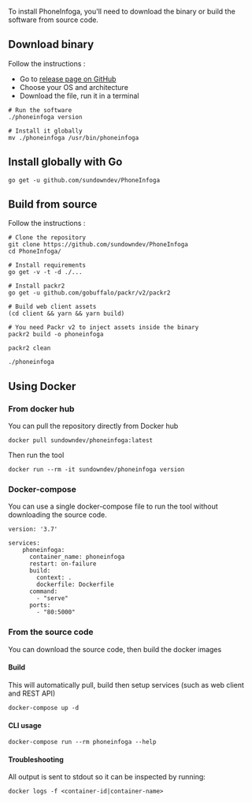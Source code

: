 To install PhoneInfoga, you'll need to download the binary or build the software from source code.

## Download binary

Follow the instructions :

- Go to [release page on GitHub]()
- Choose your OS and architecture
- Download the file, run it in a terminal

```shell
# Run the software
./phoneinfoga version

# Install it globally
mv ./phoneinfoga /usr/bin/phoneinfoga
```

## Install globally with Go

```shell
go get -u github.com/sundowndev/PhoneInfoga
```

## Build from source

Follow the instructions :

```shell
# Clone the repository
git clone https://github.com/sundowndev/PhoneInfoga
cd PhoneInfoga/

# Install requirements
go get -v -t -d ./...

# Install packr2
go get -u github.com/gobuffalo/packr/v2/packr2

# Build web client assets
(cd client && yarn && yarn build)

# You need Packr v2 to inject assets inside the binary
packr2 build -o phoneinfoga

packr2 clean

./phoneinfoga
```

## Using Docker

### From docker hub

You can pull the repository directly from Docker hub

```shell
docker pull sundowndev/phoneinfoga:latest
```

Then run the tool

```shell
docker run --rm -it sundowndev/phoneinfoga version
```

### Docker-compose

You can use a single docker-compose file to run the tool without downloading the source code.

```
version: '3.7'

services:
    phoneinfoga:
      container_name: phoneinfoga
      restart: on-failure
      build:
        context: .
        dockerfile: Dockerfile
      command:
        - "serve"
      ports:
        - "80:5000"
```

### From the source code

You can download the source code, then build the docker images

#### Build

This will automatically pull, build then setup services (such as web client and REST API)

```shell
docker-compose up -d
```

#### CLI usage

```shell
docker-compose run --rm phoneinfoga --help
```

#### Troubleshooting

All output is sent to stdout so it can be inspected by running:

```shell
docker logs -f <container-id|container-name>
```
